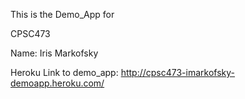This is the Demo_App for

CPSC473

Name:
	Iris Markofsky

Heroku Link to demo_app:
	http://cpsc473-imarkofsky-demoapp.heroku.com/